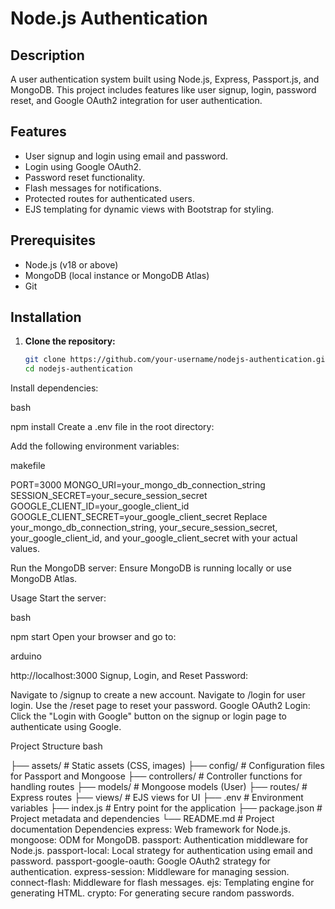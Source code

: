 # Node.js Authentication

## Description
A user authentication system built using Node.js, Express, Passport.js, and MongoDB. This project includes features like user signup, login, password reset, and Google OAuth2 integration for user authentication.

## Features
- User signup and login using email and password.
- Login using Google OAuth2.
- Password reset functionality.
- Flash messages for notifications.
- Protected routes for authenticated users.
- EJS templating for dynamic views with Bootstrap for styling.

## Prerequisites
- Node.js (v18 or above)
- MongoDB (local instance or MongoDB Atlas)
- Git

## Installation

1. **Clone the repository:**

   ```bash
   git clone https://github.com/your-username/nodejs-authentication.git
   cd nodejs-authentication
Install dependencies:

bash

npm install
Create a .env file in the root directory:

Add the following environment variables:

makefile

PORT=3000
MONGO_URI=your_mongo_db_connection_string
SESSION_SECRET=your_secure_session_secret
GOOGLE_CLIENT_ID=your_google_client_id
GOOGLE_CLIENT_SECRET=your_google_client_secret
Replace your_mongo_db_connection_string, your_secure_session_secret, your_google_client_id, and your_google_client_secret with your actual values.

Run the MongoDB server: Ensure MongoDB is running locally or use MongoDB Atlas.

Usage
Start the server:

bash

npm start
Open your browser and go to:

arduino

http://localhost:3000
Signup, Login, and Reset Password:

Navigate to /signup to create a new account.
Navigate to /login for user login.
Use the /reset page to reset your password.
Google OAuth2 Login: Click the "Login with Google" button on the signup or login page to authenticate using Google.

Project Structure
bash

├── assets/                 # Static assets (CSS, images)
├── config/                 # Configuration files for Passport and Mongoose
├── controllers/            # Controller functions for handling routes
├── models/                 # Mongoose models (User)
├── routes/                 # Express routes
├── views/                  # EJS views for UI
├── .env                    # Environment variables
├── index.js                # Entry point for the application
├── package.json            # Project metadata and dependencies
└── README.md               # Project documentation
Dependencies
express: Web framework for Node.js.
mongoose: ODM for MongoDB.
passport: Authentication middleware for Node.js.
passport-local: Local strategy for authentication using email and password.
passport-google-oauth: Google OAuth2 strategy for authentication.
express-session: Middleware for managing session.
connect-flash: Middleware for flash messages.
ejs: Templating engine for generating HTML.
crypto: For generating secure random passwords.